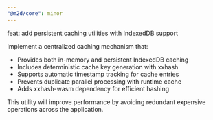 ```yaml
---
"@m2d/core": minor
---
```


feat: add persistent caching utilities with IndexedDB support

Implement a centralized caching mechanism that:

- Provides both in-memory and persistent IndexedDB caching
- Includes deterministic cache key generation with xxhash
- Supports automatic timestamp tracking for cache entries
- Prevents duplicate parallel processing with runtime cache
- Adds xxhash-wasm dependency for efficient hashing

This utility will improve performance by avoiding redundant
expensive operations across the application.
